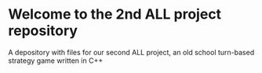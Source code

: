 # Welcome to the 2nd ALL project repository
A depository with files for our second ALL project, an old school turn-based strategy game written in C++
